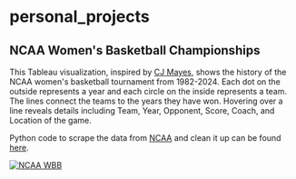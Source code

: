 # personal_projects

## NCAA Women's Basketball Championships

This Tableau visualization, inspired by [CJ Mayes](https://x.com/_CJMayes), shows the history of the NCAA women's basketball tournament from 1982-2024. Each dot on the outside represents a year and each circle on the inside represents a team. The lines connect the teams to the years they have won. Hovering over a line reveals details including Team, Year, Opponent, Score, Coach, and Location of the game.

Python code to scrape the data from [NCAA](https://www.ncaa.com/news/basketball-women/article/2025-04-06/2025-march-madness-womens-ncaa-tournament-schedule-dates-times) and clean it up can be found [here](ncaaWebScrape.ipynb).
<div class='tableauPlaceholder' id='viz1751563494838' style='position: relative'><noscript><a href='https:&#47;&#47;1414653831-atari-embeds.googleusercontent.com&#47;'><img alt='NCAA WBB ' src='https:&#47;&#47;public.tableau.com&#47;static&#47;images&#47;NC&#47;NCAAWBBChampions&#47;NCAAWBB&#47;1_rss.png' style='border: none' /></a></noscript><object class='tableauViz'  style='display:none;'><param name='host_url' value='https%3A%2F%2Fpublic.tableau.com%2F' /> <param name='embed_code_version' value='3' /> <param name='site_root' value='' /><param name='name' value='NCAAWBBChampions&#47;NCAAWBB' /><param name='tabs' value='no' /><param name='toolbar' value='yes' /><param name='static_image' value='https:&#47;&#47;public.tableau.com&#47;static&#47;images&#47;NC&#47;NCAAWBBChampions&#47;NCAAWBB&#47;1.png' /> <param name='animate_transition' value='yes' /><param name='display_static_image' value='yes' /><param name='display_spinner' value='yes' /><param name='display_overlay' value='yes' /><param name='display_count' value='yes' /><param name='language' value='en-US' /><param name='filter' value='publish=yes' /><param name='increment_view_count' value='no' /></object></div>              
